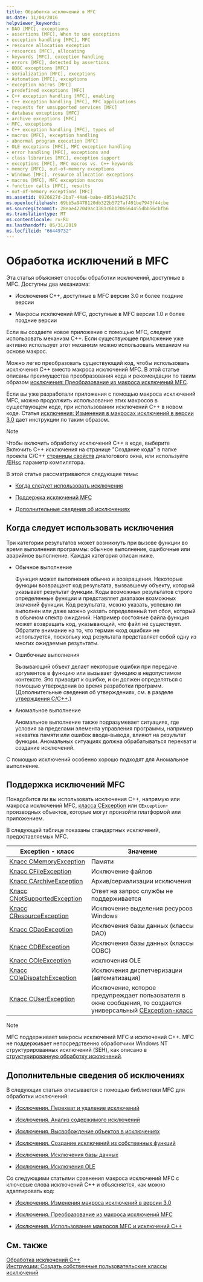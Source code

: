 ```yaml
---
title: Обработка исключений в MFC
ms.date: 11/04/2016
helpviewer_keywords:
- DAO [MFC], exceptions
- assertions [MFC], When to use exceptions
- exception handling [MFC], MFC
- resource allocation exception
- resources [MFC], allocating
- keywords [MFC], exception handling
- errors [MFC], detected by assertions
- ODBC exceptions [MFC]
- serialization [MFC], exceptions
- Automation [MFC], exceptions
- exception macros [MFC]
- predefined exceptions [MFC]
- C++ exception handling [MFC], enabling
- C++ exception handling [MFC], MFC applications
- requests for unsupported services [MFC]
- database exceptions [MFC]
- archive exceptions [MFC]
- MFC, exceptions
- C++ exception handling [MFC], types of
- macros [MFC], exception handling
- abnormal program execution [MFC]
- OLE exceptions [MFC], MFC exception handling
- error handling [MFC], exceptions and
- class libraries [MFC], exception support
- exceptions [MFC], MFC macros vs. C++ keywords
- memory [MFC], out-of-memory exceptions
- Windows [MFC], resource allocation exceptions
- macros [MFC], MFC exception macros
- function calls [MFC], results
- out-of-memory exceptions [MFC]
ms.assetid: 0926627d-2ba7-44a6-babe-d851a4a2517c
ms.openlocfilehash: 69bb5a9478120db322b5727af491be7943f44cbe
ms.sourcegitcommit: 28eae422049ac3381c6b1206664455dbb56cbfb6
ms.translationtype: MT
ms.contentlocale: ru-RU
ms.lasthandoff: 05/31/2019
ms.locfileid: "66449732"
---
```

# <a name="exception-handling-in-mfc"></a>Обработка исключений в MFC

Эта статья объясняет способы обработки исключений, доступные в MFC. Доступны два механизма:

- Исключения C++, доступные в MFC версии 3.0 и более поздние версии

- Макросы исключений MFC, доступные в MFC версии 1.0 и более поздние версии

Если вы создаете новое приложение с помощью MFC, следует использовать механизм C++. Если существующее приложение уже активно использует этот механизм можно использовать механизм на основе макрос.

Можно легко преобразовать существующий код, чтобы использовать исключения C++ вместо макроса исключений MFC. В этой статье описаны преимущества преобразования кода и рекомендации по таким образом [исключения: Преобразование из макроса исключений MFC](../mfc/exceptions-converting-from-mfc-exception-macros.md).

Если вы уже разработали приложения с помощью макроса исключений MFC, можно продолжить использование этих макросов в существующем коде, при использовании исключений C++ в новом коде. Статья [исключения: Изменения в макросах исключений в версии 3.0](../mfc/exceptions-changes-to-exception-macros-in-version-3-0.md) дает инструкции по таким образом.

> [!NOTE]
>  Чтобы включить обработку исключений C++ в коде, выберите Включить C++ исключения на странице "Создание кода" в папке проекта C/C++ [страницы свойств](../build/reference/property-pages-visual-cpp.md) диалогового окна, или используйте [/EHsc](../build/reference/eh-exception-handling-model.md) параметр компилятора.

В этой статье рассматриваются следующие темы:

- [Когда следует использовать исключения](#_core_when_to_use_exceptions)

- [Поддержка исключений MFC](#_core_mfc_exception_support)

- [Дополнительные сведения об исключениях](#_core_further_reading_about_exceptions)

##  <a name="_core_when_to_use_exceptions"></a> Когда следует использовать исключения

Три категории результатов может возникнуть при вызове функции во время выполнения программы: обычное выполнение, ошибочные или аварийное выполнение. Каждая категория описан ниже.

- Обычное выполнение

   Функция может выполнения обычно и возвращения. Некоторые функции возвращают код результата, вызвавшему объекту, который указывает результат функции. Коды возможных результатов строго определенные функции и представляет диапазон возможных значений функции. Код результата, можно указать, успешно ли выполнен или даже можно указать определенный тип сбоя, который в обычном спектр ожиданий. Например состояние файла функция может возвращать код, указывающий, что файл не существует. Обратите внимание на то, что термин «код ошибки» не используется, поскольку код результата представляет собой одну из многих ожидаемые результаты.

- Ошибочные выполнения

   Вызывающий объект делает некоторые ошибки при передаче аргументов в функцию или вызывает функцию в недопустимом контексте. Это приводит к ошибке, и он должен определяться с помощью утверждения во время разработки программ. (Дополнительные сведения об утверждениях, см. в разделе [утверждения C/C++](/visualstudio/debugger/c-cpp-assertions).)

- Аномальное выполнение

   Аномальное выполнение также подразумевает ситуациях, где условия за пределами элемента управления программы, например нехватка памяти или ошибок ввода-вывода, влияют на результат функции. Аномальных ситуациях должна обрабатываться перехват и создание исключений.

С помощью исключений особенно хорошо подходят для Аномальное выполнение.

##  <a name="_core_mfc_exception_support"></a> Поддержка исключений MFC

Понадобится ли вы использовать исключения C++, напрямую или макроса исключений MFC, [класса CException](../mfc/reference/cexception-class.md) или `CException`-производных объектов, которые могут произойти платформой или приложением.

В следующей таблице показаны стандартных исключений, предоставляемых MFC.

|Exception - класс|Значение|
|---------------------|-------------|
|[Класс CMemoryException](../mfc/reference/cmemoryexception-class.md)|Памяти|
|[Класс CFileException](../mfc/reference/cfileexception-class.md)|Исключение файлов|
|[Класс CArchiveException](../mfc/reference/carchiveexception-class.md)|Архив/сериализации исключения|
|[Класс CNotSupportedException](../mfc/reference/cnotsupportedexception-class.md)|Ответ на запрос службы не поддерживается|
|[Класс CResourceException](../mfc/reference/cresourceexception-class.md)|Исключение выделения ресурсов Windows|
|[Класс CDaoException](../mfc/reference/cdaoexception-class.md)|Исключения базы данных (классы DAO)|
|[Класс CDBException](../mfc/reference/cdbexception-class.md)|Исключения базы данных (классы ODBC)|
|[Класс COleException](../mfc/reference/coleexception-class.md)|исключения OLE|
|[Класс COleDispatchException](../mfc/reference/coledispatchexception-class.md)|Исключения диспетчеризации (автоматизация)|
|[Класс CUserException](../mfc/reference/cuserexception-class.md)|Исключение, которое предупреждает пользователя в окне сообщения, то создается универсальный [CException-класс](../mfc/reference/cexception-class.md)|

> [!NOTE]
>  MFC поддерживает макросы исключений MFC и исключений C++. MFC не поддерживает непосредственно обработчики Windows NT структурированных исключений (SEH), как описано в [структурированную обработку исключений](/windows/desktop/debug/structured-exception-handling).

##  <a name="_core_further_reading_about_exceptions"></a> Дополнительные сведения об исключениях

В следующих статьях описывается с помощью библиотеки MFC для обработки исключений:

- [Исключения. Перехват и удаление исключений](../mfc/exceptions-catching-and-deleting-exceptions.md)

- [Исключения. Анализ содержимого исключений](../mfc/exceptions-examining-exception-contents.md)

- [Исключения. Высвобождение объектов в исключениях](../mfc/exceptions-freeing-objects-in-exceptions.md)

- [Исключения. Создание исключений из собственных функций](../mfc/exceptions-throwing-exceptions-from-your-own-functions.md)

- [Исключения. Исключения базы данных](../mfc/exceptions-database-exceptions.md)

- [Исключения. Исключения OLE](../mfc/exceptions-ole-exceptions.md)

Со следующими статьями сравнения макроса исключений MFC с ключевые слова исключений C++ и объясняется, как можно адаптировать код:

- [Исключения. Изменения макроса исключений в версии 3.0](../mfc/exceptions-changes-to-exception-macros-in-version-3-0.md)

- [Исключения. Преобразование из макроса исключений MFC](../mfc/exceptions-converting-from-mfc-exception-macros.md)

- [Исключения. Использование макросов MFC и исключений C++](../mfc/exceptions-using-mfc-macros-and-cpp-exceptions.md)

## <a name="see-also"></a>См. также

[Обработка исключений С++](../cpp/cpp-exception-handling.md)<br/>
[Инструкции: Создать собственные пользовательские классы исключений](https://go.microsoft.com/fwlink/p/?linkid=128045)
